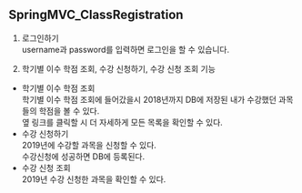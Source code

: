 ## SpringMVC_ClassRegistration


1. 로그인하기  
username과 password를 입력하면 로그인을 할 수 있습니다.

2. 학기별 이수 학점 조회, 수강 신청하기, 수강 신청 조회 기능  
* 학기별 이수 학점 조회  
학기별 이수 학점 조회에 들어갔을시 2018년까지 DB에 저장된 내가 수강했던 과목들의 학점을 볼 수 있다.  
옆 링크를 클릭할 시 더 자세하게 모든 목록을 확인할 수 있다.    
* 수강 신청하기  
2019년에 수강할 과목을 신청할 수 있다.  
수강신청에 성공하면 DB에 등록된다.    
* 수강 신청 조회  
2019년 수강 신청한 과목을 확인할 수 있다.
